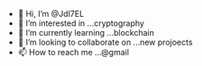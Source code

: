 - 👋 Hi, I’m @JdI7EL
- 👀 I’m interested in ...cryptography 
- 🌱 I’m currently learning ...blockchain 
- 💞️ I’m looking to collaborate on ...new projoects
- 📫 How to reach me ...@gmail

<!---
JdI7EL/JdI7EL is a ✨ special ✨ repository because its `README.md` (this file) appears on your GitHub profile.
You can click the Preview link to take a look at your changes.
--->
